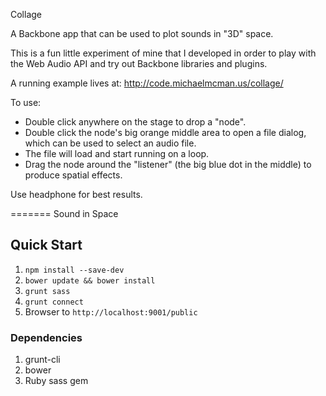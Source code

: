 Collage

A Backbone app that can be used to plot sounds in "3D" space.

This is a fun little experiment of mine that I developed in order to play with the Web Audio API and try out Backbone libraries and plugins.

A running example lives at: http://code.michaelmcman.us/collage/

To use:

* Double click anywhere on the stage to drop a "node".
* Double click the node's big orange middle area to open a file dialog, which can be used to select an audio file.
* The file will load and start running on a loop. 
* Drag the node around the "listener" (the big blue dot in the middle) to produce spatial effects.

Use headphone for best results.

=======
Sound in Space
## Quick Start
1. `npm install --save-dev`
1. `bower update && bower install`
1. `grunt sass`
1. `grunt connect`
1. Browser to `http://localhost:9001/public`

### Dependencies
1. grunt-cli
1. bower
1. Ruby sass gem
